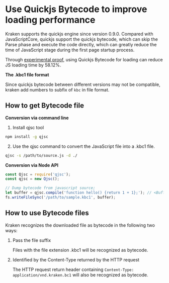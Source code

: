 # Use Quickjs Bytecode to improve loading performance

Kraken supports the quickjs engine since version 0.9.0. Compared with JavaScriptCore, quickjs support the quickjs bytecode, which can skip the Parse phase and execute the code directly, which can greatly reduce the time of JavaScript stage during the first page startup process.

Through [experimental proof](https://github.com/openkraken/kraken/pull/446), using Quickjs Bytecode for loading can reduce JS loading time by 58.12%.

**The .kbc1 file format**

Since quickjs bytecode between different versions may not be compatible, kraken add numbers to subfix of `kbc` in file format.

## How to get Bytecode file

**Conversion via command line**

1. Install qjsc tool

```bash
npm install -g qjsc
```

2. Use the qjsc command to convert the JavaScript file into a .kbc1 file.

```bash
qjsc -s /path/to/source.js -d ./
```

**Conversion via Node API**

```javascript
const Qjsc = require('qjsc');
const qjsc = new Qjsc();

// Dump bytecode from javascript source;
let buffer = qjsc.compile('function hello() {return 1 + 1};'); // <Buffer ...>
fs.writeFileSync('/path/to/sample.kbc1', buffer);
```

## How to use Bytecode files

Kraken recognizes the downloaded file as bytecode in the following two ways:

1. Pass the file suffix

   Files with the file extension .kbc1 will be recognized as bytecode.

2. Identified by the Content-Type returned by the HTTP request

   The HTTP request return header containing `Content-Type: application/vnd.kraken.bc1` will also be recognized as bytecode.
